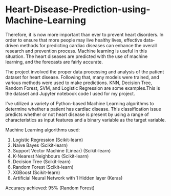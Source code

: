 # Heart-Disease-Prediction-using-Machine-Learning
Therefore, it is now more important than ever to prevent heart disorders. In order to ensure that more people may live healthy lives, effective data-driven methods for predicting cardiac diseases can enhance the overall research and prevention process. Machine learning is useful in this situation. The heart diseases are predicted with the use of machine learning, and the forecasts are fairly accurate.

The project involved the proper data processing and analysis of the patient dataset for heart disease. Following that, many models were trained, and various methods were used to make predictions. KNN, Decision Tree, Random Forest, SVM, and Logistic Regression are some examples.This is the dataset and Jupyter notebook code I used for my project.

I've utilized a variety of Python-based Machine Learning algorithms to determine whether a patient has cardiac disease. This classification issue predicts whether or not heart disease is present by using a range of characteristics as input features and a binary variable as the target variable.

Machine Learning algorithms used:

1. Logistic Regression (Scikit-learn)
2. Naive Bayes (Scikit-learn)
3. Support Vector Machine (Linear) (Scikit-learn)
4. K-Nearest Neighbours (Scikit-learn)
5. Decision Tree (Scikit-learn)
6. Random Forest (Scikit-learn)
7. XGBoost (Scikit-learn)
8. Artificial Neural Network with 1 Hidden layer (Keras)

Accuracy achieved: 95% (Random Forest)